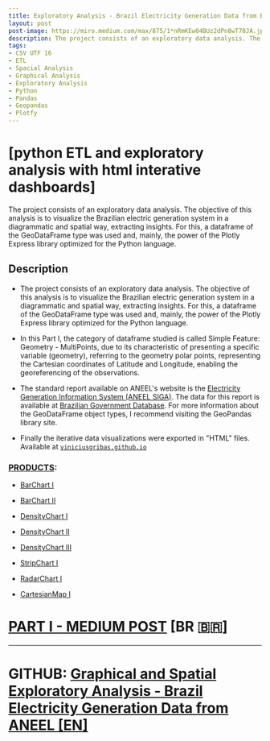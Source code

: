 ```yaml
---
title: Exploratory Analysis - Brazil Electricity Generation Data from Brazilian National Electric Energy Agency (ANEEL).
layout: post
post-image: https://miro.medium.com/max/875/1*nRmKEw04BUz2dPn8wT70JA.jpeg
description: The project consists of an exploratory data analysis. The objective of this analysis is to visualize the Brazilian electric generation system in a diagrammatic and spatial way, extracting insights. For this, a dataframe of the GeoDataFrame type was used and, mainly, the power of the Plotly Express library optimized for the Python language. 
tags:
- CSV UTF 16
- ETL
- Spacial Analysis
- Graphical Analysis
- Exploratory Analysis
- Python
- Pandas
- Geopandas 
- Plotfy
---
```

# [python ETL and exploratory analysis with html interative dashboards]

The project consists of an exploratory data analysis. The objective of this analysis is to visualize the Brazilian electric generation system in a diagrammatic and spatial way, extracting insights. For this, a dataframe of the GeoDataFrame type was used and, mainly, the power of the Plotly Express library optimized for the Python language. 


## Description

 - The project consists of an exploratory data analysis. The objective of this analysis is to visualize the Brazilian electric generation system in a diagrammatic and spatial way, extracting insights. For this, a dataframe of the GeoDataFrame type was used and, mainly, the power of the Plotly Express library optimized for the Python language. 
 
 - In this Part I, the category of dataframe studied is called Simple Feature: Geometry - MultiPoints, due to its characteristic of presenting a specific variable (geometry), referring to the geometry polar points, representing the Cartesian coordinates of Latitude and Longitude, enabling the georeferencing of the observations.


 - The standard report available on ANEEL's website is the [Electricity Generation Information System (ANEEL SIGA)](https://app.powerbi.com/view?r=eyJrIjoiNjc4OGYyYjQtYWM2ZC00YjllLWJlYmEtYzdkNTQ1MTc1NjM2IiwidCI6IjQwZDZmOWI4LWVjYTctNDZhMi05MmQ0LWVhNGU5YzAxNzBlMSIsImMiOjR9). The data for this report is available at [Brazilian Government Database](https://dados.gov.br/). For more information about the GeoDataFrame object types, I recommend visiting the GeoPandas library site.

 - Finally the iterative data visualizations were exported in "HTML" files. Available at [`viniciusgribas.github.io`](https://github.com/viniciusgribas/Analise_dados_geracao_BR/tree/main/Analise_Geracao_I)


### [PRODUCTS](https://github.com/viniciusgribas/Analise_dados_geracao_BR/tree/main/Analise_Geracao_I):

- [BarChart I](https://viniciusgribas.github.io/GeracaoANEEL_ParteI/Bar_GitHub_@viniciusgribas.html)
     
- [BarChart II](https://viniciusgribas.github.io/GeracaoANEEL_ParteI/Bar2_GitHub_@viniciusgribas.html)

- [DensityChart I](https://viniciusgribas.github.io/GeracaoANEEL_ParteI/Densidade_GitHub_@viniciusgribas.html)

- [DensityChart II](https://viniciusgribas.github.io/GeracaoANEEL_ParteI/Densidade_2_GitHub_@viniciusgribas.html)

- [DensityChart III](https://viniciusgribas.github.io/GeracaoANEEL_ParteI/Densidade_3_GitHub_@viniciusgribas.html)

- [StripChart I](https://viniciusgribas.github.io/GeracaoANEEL_ParteI/Strip_GitHub_@viniciusgribas.html)

- [RadarChart I](https://viniciusgribas.github.io/GeracaoANEEL_ParteI/Polar_GitHub_@viniciusgribas.html)

- [CartesianMap I](https://viniciusgribas.github.io/GeracaoANEEL_ParteI/Points_GitHub_@viniciusgribas.html)

# [PART I - MEDIUM POST](https://viniciusgribas.medium.com/extraindo-insights-do-sistema-de-gera%C3%A7%C3%A3o-de-energia-el%C3%A9trica-brasileiro-utilizando-python-parte-i-70e3eb58c156) [BR 🇧🇷] 


---
# GITHUB: [Graphical and Spatial Exploratory Analysis - Brazil Electricity Generation Data from ANEEL [EN]](https://github.com/viniciusgribas/Analise_dados_geracao_BR)

